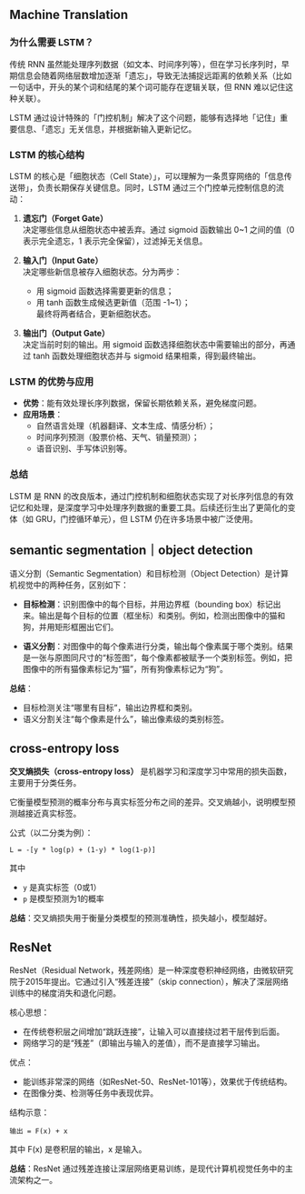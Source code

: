 ## Machine Translation
### 为什么需要 LSTM？
传统 RNN 虽然能处理序列数据（如文本、时间序列等），但在学习长序列时，早期信息会随着网络层数增加逐渐「遗忘」，导致无法捕捉远距离的依赖关系（比如一句话中，开头的某个词和结尾的某个词可能存在逻辑关联，但 RNN 难以记住这种关联）。

LSTM 通过设计特殊的「门控机制」解决了这个问题，能够有选择地「记住」重要信息、「遗忘」无关信息，并根据新输入更新记忆。


### LSTM 的核心结构
LSTM 的核心是「细胞状态（Cell State）」，可以理解为一条贯穿网络的「信息传送带」，负责长期保存关键信息。同时，LSTM 通过三个门控单元控制信息的流动：

1. **遗忘门（Forget Gate）**  
   决定哪些信息从细胞状态中被丢弃。通过 sigmoid 函数输出 0~1 之间的值（0 表示完全遗忘，1 表示完全保留），过滤掉无关信息。

2. **输入门（Input Gate）**  
   决定哪些新信息被存入细胞状态。分为两步：  
   - 用 sigmoid 函数选择需要更新的信息；  
   - 用 tanh 函数生成候选更新值（范围 -1~1）；  
   最终将两者结合，更新细胞状态。

3. **输出门（Output Gate）**  
   决定当前时刻的输出。用 sigmoid 函数选择细胞状态中需要输出的部分，再通过 tanh 函数处理细胞状态并与 sigmoid 结果相乘，得到最终输出。


### LSTM 的优势与应用
- **优势**：能有效处理长序列数据，保留长期依赖关系，避免梯度问题。  
- **应用场景**：  
  - 自然语言处理（机器翻译、文本生成、情感分析）；  
  - 时间序列预测（股票价格、天气、销量预测）；  
  - 语音识别、手写体识别等。


### 总结
LSTM 是 RNN 的改良版本，通过门控机制和细胞状态实现了对长序列信息的有效记忆和处理，是深度学习中处理序列数据的重要工具。后续还衍生出了更简化的变体（如 GRU，门控循环单元），但 LSTM 仍在许多场景中被广泛使用。

## semantic segmentation｜object detection
语义分割（Semantic Segmentation）和目标检测（Object Detection）是计算机视觉中的两种任务，区别如下：

- **目标检测**：识别图像中的每个目标，并用边界框（bounding box）标记出来。输出是每个目标的位置（框坐标）和类别。例如，检测出图像中的猫和狗，并用矩形框圈出它们。

- **语义分割**：对图像中的每个像素进行分类，输出每个像素属于哪个类别。结果是一张与原图同尺寸的“标签图”，每个像素都被赋予一个类别标签。例如，把图像中的所有猫像素标记为“猫”，所有狗像素标记为“狗”。

**总结**：  
- 目标检测关注“哪里有目标”，输出边界框和类别。  
- 语义分割关注“每个像素是什么”，输出像素级的类别标签。


## cross-entropy loss
**交叉熵损失（cross-entropy loss）** 是机器学习和深度学习中常用的损失函数，主要用于分类任务。

它衡量模型预测的概率分布与真实标签分布之间的差异。交叉熵越小，说明模型预测越接近真实标签。

公式（以二分类为例）：
```
L = -[y * log(p) + (1-y) * log(1-p)]
```
其中  
- `y` 是真实标签（0或1）  
- `p` 是模型预测为1的概率

**总结**：交叉熵损失用于衡量分类模型的预测准确性，损失越小，模型越好。


## ResNet
ResNet（Residual Network，残差网络）是一种深度卷积神经网络，由微软研究院于2015年提出。它通过引入“残差连接”（skip connection），解决了深层网络训练中的梯度消失和退化问题。

核心思想：  
- 在传统卷积层之间增加“跳跃连接”，让输入可以直接绕过若干层传到后面。  
- 网络学习的是“残差”（即输出与输入的差值），而不是直接学习输出。

优点：  
- 能训练非常深的网络（如ResNet-50、ResNet-101等），效果优于传统结构。  
- 在图像分类、检测等任务中表现优异。

结构示意：  
```
输出 = F(x) + x
```
其中 F(x) 是卷积层的输出，x 是输入。

**总结**：ResNet 通过残差连接让深层网络更易训练，是现代计算机视觉任务中的主流架构之一。